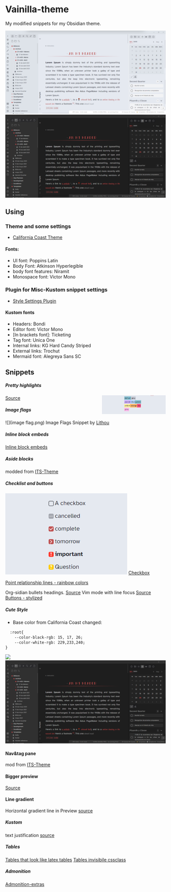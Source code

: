 # Vainilla-theme
My modified snippets for my Obsidian theme.

<img src="/Screenshots/light%20mode.png" style="width250px"><img src="/Screenshots/dark%20mode.png" style="width250px">
## Using
### Theme and some settings
  - [California Coast Theme](https://github.com/mgmeyers/obsidian-california-coast-theme)
#### Fonts:
  - UI font: Poppins Latin
  - Body Font: Atkinson Hyperlegible
  - body font features: Niramit
  - Monospace font: Victor Mono

### Plugin for Misc-Kustom snippet settings
  - [Style Settings Plugin](https://github.com/mgmeyers/obsidian-style-settings)
####  Kustom fonts
  - Headers: Bondi
  - Editor font: Victor Mono
  - \[In brackets font]: Ticketing
  - Tag font: Unica One
  - Internal links: KG Hard Candy Striped
  - External links: Trochut
  - Mermaid font: Alegreya Sans SC

## Snippets
##### Pretty highlights
<img src="/Screenshots/Highlights.png" style="float:right;width:200px"> [Source](https://github.com/chetachiezikeuzor/Obsidian-Snippets#Pretty-Highlights)

##### Image flags
![](image flag.png)
Image Flags Snippet by [Lithou](http://github.com/lithou/sandbox)

##### Inline block embeds
[Inline block embeds](https://github.com/deathau/obsidian-snippets/blob/main/inline-block-embeds.css)  

##### Aside blocks
  modded from [ITS-Theme](https://github.com/SlRvb/Obsidian--ITS-Theme)
  
##### Checklist and buttons
  ![](Screenshots/checklist.png)
  [Checkbox](https://github.com/deathau/obsidian-snippets/blob/main/checkbox.css)
  
  [Point relationship lines - rainbow colors](https://forum.obsidian.md/t/meta-post-common-css-hacks/1978/334)


Org-sidian bullets headings. [Source](https://github.com/santiyounger/Org-sidian-Bullets)
Vim mode with line focus [Source](https://forum.obsidian.md/t/meta-post-common-css-hacks/1978/17)
[Buttons - stylized](https://github.com/Dmitriy-Shulha/obsidian-css-snippets/blob/master/Snippets/Buttons%20-%20stylized.md)

##### Cute Style

  - Base color from California Coast changed:
```
  :root{
	--color-black-rgb: 15, 17, 26;
	--color-white-rgb: 229,233,240;
}
```

![](Screenshots/light%20mode.png|width=100)
![](Screenshots/dark%20mode.png)
  
  #### Nav&tag pane
  mod from [ITS-Theme](https://github.com/SlRvb/Obsidian--ITS-Theme)
  #### Bigger preview
  [Source](https://github.com/chetachiezikeuzor/Obsidian-Snippets#Bigger-Popovers)
  #### Line gradient
 Horizontal gradient line in Preview [source](https://github.com/Dmitriy-Shulha/obsidian-css-snippets/blob/master/Snippets/Lines%20-%20horizontal.md)
  
##### Kustom
text justification [source](https://github.com/Dmitriy-Shulha/obsidian-css-snippets/blob/master/Snippets/Hyphenation-Justification.md)

##### Tables
[Tables that look like latex tables](https://forum.obsidian.md/t/obsidian-tables-that-look-like-latex-tables-with-css/16683)
[Tables invisibile cssclass](https://github.com/PurpleGuitar/obsidian-snippets/blob/main/tables-invisible-cssclass.css)


##### Admonition
[Admonition-extras](https://github.com/chetachiezikeuzor/Obsidian-Snippets/blob/main/Admonition%20Extras.css)


